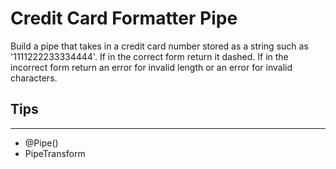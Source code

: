 # Credit Card Formatter Pipe

Build a pipe that takes in a credit card number stored as a string such as '1111222233334444'. If in the correct form return it dashed. If in the incorrect form return an error for invalid length or an error for invalid characters.

## Tips
---
- @Pipe()
- PipeTransform
